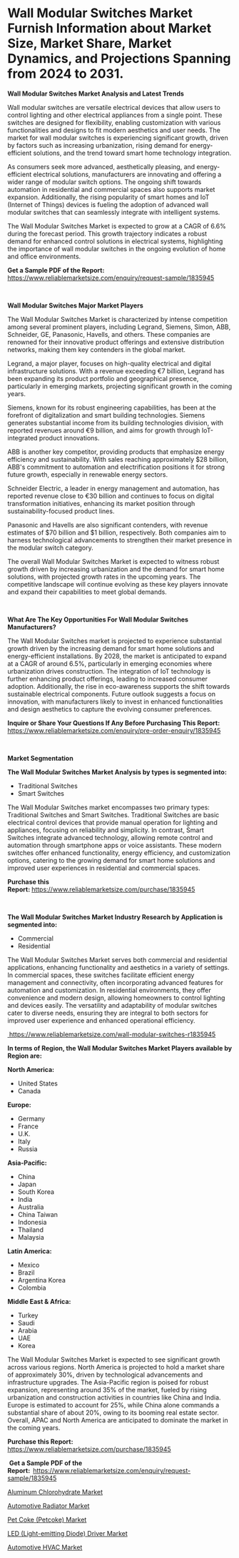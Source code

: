 <p><h1>Wall Modular Switches Market Furnish Information about Market Size, Market Share, Market Dynamics, and Projections Spanning from 2024 to 2031.</h1></p><p><strong>Wall Modular Switches Market Analysis and Latest Trends</strong></p>
<p><p>Wall modular switches are versatile electrical devices that allow users to control lighting and other electrical appliances from a single point. These switches are designed for flexibility, enabling customization with various functionalities and designs to fit modern aesthetics and user needs. The market for wall modular switches is experiencing significant growth, driven by factors such as increasing urbanization, rising demand for energy-efficient solutions, and the trend toward smart home technology integration.</p><p>As consumers seek more advanced, aesthetically pleasing, and energy-efficient electrical solutions, manufacturers are innovating and offering a wider range of modular switch options. The ongoing shift towards automation in residential and commercial spaces also supports market expansion. Additionally, the rising popularity of smart homes and IoT (Internet of Things) devices is fueling the adoption of advanced wall modular switches that can seamlessly integrate with intelligent systems.</p><p>The Wall Modular Switches Market is expected to grow at a CAGR of 6.6% during the forecast period. This growth trajectory indicates a robust demand for enhanced control solutions in electrical systems, highlighting the importance of wall modular switches in the ongoing evolution of home and office environments.</p></p>
<p><strong>Get a Sample PDF of the Report:&nbsp;</strong> <a href="https://www.reliablemarketsize.com/enquiry/request-sample/1835945?utm_campaign=1186&utm_medium=2&utm_source=Github&utm_content=ia&utm_term=16102024&utm_id=wall-modular-switches">https://www.reliablemarketsize.com/enquiry/request-sample/1835945</a></p>
<p>&nbsp;</p>
<p><strong>Wall Modular Switches Major Market Players</strong></p>
<p><p>The Wall Modular Switches Market is characterized by intense competition among several prominent players, including Legrand, Siemens, Simon, ABB, Schneider, GE, Panasonic, Havells, and others. These companies are renowned for their innovative product offerings and extensive distribution networks, making them key contenders in the global market.</p><p>Legrand, a major player, focuses on high-quality electrical and digital infrastructure solutions. With a revenue exceeding €7 billion, Legrand has been expanding its product portfolio and geographical presence, particularly in emerging markets, projecting significant growth in the coming years.</p><p>Siemens, known for its robust engineering capabilities, has been at the forefront of digitalization and smart building technologies. Siemens generates substantial income from its building technologies division, with reported revenues around €9 billion, and aims for growth through IoT-integrated product innovations.</p><p>ABB is another key competitor, providing products that emphasize energy efficiency and sustainability. With sales reaching approximately $28 billion, ABB's commitment to automation and electrification positions it for strong future growth, especially in renewable energy sectors.</p><p>Schneider Electric, a leader in energy management and automation, has reported revenue close to €30 billion and continues to focus on digital transformation initiatives, enhancing its market position through sustainability-focused product lines.</p><p>Panasonic and Havells are also significant contenders, with revenue estimates of $70 billion and $1 billion, respectively. Both companies aim to harness technological advancements to strengthen their market presence in the modular switch category.</p><p>The overall Wall Modular Switches Market is expected to witness robust growth driven by increasing urbanization and the demand for smart home solutions, with projected growth rates in the upcoming years. The competitive landscape will continue evolving as these key players innovate and expand their capabilities to meet global demands.</p></p>
<p>&nbsp;</p>
<p><strong>What Are The Key Opportunities For Wall Modular Switches Manufacturers?</strong></p>
<p><p>The Wall Modular Switches market is projected to experience substantial growth driven by the increasing demand for smart home solutions and energy-efficient installations. By 2028, the market is anticipated to expand at a CAGR of around 6.5%, particularly in emerging economies where urbanization drives construction. The integration of IoT technology is further enhancing product offerings, leading to increased consumer adoption. Additionally, the rise in eco-awareness supports the shift towards sustainable electrical components. Future outlook suggests a focus on innovation, with manufacturers likely to invest in enhanced functionalities and design aesthetics to capture the evolving consumer preferences.</p></p>
<p><strong>Inquire or Share Your Questions If Any Before Purchasing This Report:</strong> <a href="https://www.reliablemarketsize.com/enquiry/pre-order-enquiry/1835945?utm_campaign=1186&utm_medium=2&utm_source=Github&utm_content=ia&utm_term=16102024&utm_id=wall-modular-switches">https://www.reliablemarketsize.com/enquiry/pre-order-enquiry/1835945</a></p>
<p>&nbsp;</p>
<p><strong>Market Segmentation</strong></p>
<p><strong>The Wall Modular Switches Market Analysis by types is segmented into:</strong></p>
<p><ul><li>Traditional Switches</li><li>Smart Switches</li></ul></p>
<p><p>The Wall Modular Switches market encompasses two primary types: Traditional Switches and Smart Switches. Traditional Switches are basic electrical control devices that provide manual operation for lighting and appliances, focusing on reliability and simplicity. In contrast, Smart Switches integrate advanced technology, allowing remote control and automation through smartphone apps or voice assistants. These modern switches offer enhanced functionality, energy efficiency, and customization options, catering to the growing demand for smart home solutions and improved user experiences in residential and commercial spaces.</p></p>
<p><strong>Purchase this Report:&nbsp;</strong><a href="https://www.reliablemarketsize.com/purchase/1835945?utm_campaign=1186&utm_medium=2&utm_source=Github&utm_content=ia&utm_term=16102024&utm_id=wall-modular-switches">https://www.reliablemarketsize.com/purchase/1835945</a></p>
<p>&nbsp;</p>
<p><strong>The Wall Modular Switches Market Industry Research by Application is segmented into:</strong></p>
<p><ul><li>Commercial</li><li>Residential</li></ul></p>
<p><p>The Wall Modular Switches Market serves both commercial and residential applications, enhancing functionality and aesthetics in a variety of settings. In commercial spaces, these switches facilitate efficient energy management and connectivity, often incorporating advanced features for automation and customization. In residential environments, they offer convenience and modern design, allowing homeowners to control lighting and devices easily. The versatility and adaptability of modular switches cater to diverse needs, ensuring they are integral to both sectors for improved user experience and enhanced operational efficiency.</p></p>
<p><a href="https://www.reliablemarketsize.com/wall-modular-switches-r1835945?utm_campaign=1186&utm_medium=2&utm_source=Github&utm_content=ia&utm_term=16102024&utm_id=wall-modular-switches">&nbsp;https://www.reliablemarketsize.com/wall-modular-switches-r1835945</a></p>
<p><strong>In terms of Region, the Wall Modular Switches Market Players available by Region are:</strong></p>
<p>
    <p> <strong> North America: </strong>
        <ul>
            <li>United States</li>
            <li>Canada</li>
        </ul>
        </p> 
    <p> <strong> Europe: </strong>
        <ul>
            <li>Germany</li>
            <li>France</li>
            <li>U.K.</li>
            <li>Italy</li>
            <li>Russia</li>
        </ul>
        </p> 
    <p> <strong> Asia-Pacific: </strong>
        <ul>
            <li>China</li>
            <li>Japan</li>
            <li>South Korea</li>
            <li>India</li>
            <li>Australia</li>
            <li>China Taiwan</li>
            <li>Indonesia</li>
            <li>Thailand</li>
            <li>Malaysia</li>
        </ul>
        </p> 
    <p> <strong> Latin America: </strong>
        <ul>
            <li>Mexico</li>
            <li>Brazil</li>
            <li>Argentina Korea</li>
            <li>Colombia</li>
        </ul>
        </p> 
    <p> <strong> Middle East & Africa: </strong>
        <ul>
            <li>Turkey</li>
            <li>Saudi</li>
            <li>Arabia</li>
            <li>UAE</li>
            <li>Korea</li>
        </ul>
    </p>
    </p>
<p><p>The Wall Modular Switches Market is expected to see significant growth across various regions. North America is projected to hold a market share of approximately 30%, driven by technological advancements and infrastructure upgrades. The Asia-Pacific region is poised for robust expansion, representing around 35% of the market, fueled by rising urbanization and construction activities in countries like China and India. Europe is estimated to account for 25%, while China alone commands a substantial share of about 20%, owing to its booming real estate sector. Overall, APAC and North America are anticipated to dominate the market in the coming years.</p></p>
<p><strong>Purchase this Report: </strong><a href="https://www.reliablemarketsize.com/purchase/1835945?utm_campaign=1186&utm_medium=2&utm_source=Github&utm_content=ia&utm_term=16102024&utm_id=wall-modular-switches">https://www.reliablemarketsize.com/purchase/1835945</a></p>
<p>&nbsp;<strong>Get a Sample PDF of the Report:&nbsp;&nbsp;</strong><a href="https://www.reliablemarketsize.com/enquiry/request-sample/1835945?utm_campaign=1186&utm_medium=2&utm_source=Github&utm_content=ia&utm_term=16102024&utm_id=wall-modular-switches">https://www.reliablemarketsize.com/enquiry/request-sample/1835945</a></p>
<p><strong></strong></p>
<p><p><a href="https://www.linkedin.com/pulse/investment-opportunities-aluminum-chlorohydrate-sector-q0tqc?utm_campaign=1186&utm_medium=2&utm_source=Github&utm_content=ia&utm_term=16102024&utm_id=wall-modular-switches">Aluminum Chlorohydrate Market</a></p><p><a href="https://www.linkedin.com/pulse/global-automotive-radiator-market-opportunities-forecast-4ckof?utm_campaign=1186&utm_medium=2&utm_source=Github&utm_content=ia&utm_term=16102024&utm_id=wall-modular-switches">Automotive Radiator Market</a></p><p><a href="https://github.com/cairotmbrowne3cq/Market-Research-Report-List-1/blob/main/pet-coke-petcoke-market.md?utm_campaign=1186&utm_medium=2&utm_source=Github&utm_content=ia&utm_term=16102024&utm_id=wall-modular-switches">Pet Coke (Petcoke) Market</a></p><p><a href="https://github.com/rieuydbalon3b/Market-Research-Report-List-1/blob/main/led-light-emitting-diode-driver-market.md?utm_campaign=1186&utm_medium=2&utm_source=Github&utm_content=ia&utm_term=16102024&utm_id=wall-modular-switches">LED (Light-emitting Diode) Driver Market</a></p><p><a href="https://www.linkedin.com/pulse/global-automotive-hvac-market-trends-analysis-future-growth-6cnbf?utm_campaign=1186&utm_medium=2&utm_source=Github&utm_content=ia&utm_term=16102024&utm_id=wall-modular-switches">Automotive HVAC Market</a></p></p>